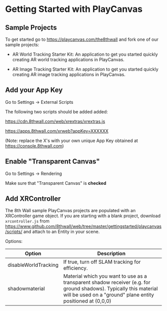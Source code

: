 # Getting Started with PlayCanvas

## Sample Projects

To get started go to https://playcanvas.com/the8thwall and fork one of our sample projects:

* AR World Tracking Starter Kit: An application to get you started quickly creating AR world tracking applications in PlayCanvas.

* AR Image Tracking Starter Kit: An application to get you started quickly creating AR image tracking applications in PlayCanvas.

## Add your App Key

Go to Settings -> External Scripts

The following two scripts should be added added:

https://cdn.8thwall.com/web/xrextras/xrextras.js

https://apps.8thwall.com/xrweb?appKey=XXXXXX

(Note: replace the X's with your own unique App Key obtained at https://console.8thwall.com)

## Enable "Transparent Canvas"

Go to Settings -> Rendering

Make sure that "Transparent Canvas" is **checked**

## Add XRController

The 8th Wall sample PlayCanvas projects are populated with an XRController game object.  If you are starting with a blank project, download `xrcontroller.js` from https://www.github.com/8thwall/web/tree/master/gettingstarted/playcanvas/scripts/ and attach to an Entity in your scene.

Options:

Option | Description 
--------- | -----------
disableWorldTracking  | If true, turn off SLAM tracking for efficiency.
shadowmaterial | Material which you want to use as a transparent shadow receiver (e.g. for ground shadows).  Typically this material will be used on a "ground" plane entity positioned at (0,0,0)
